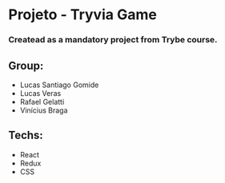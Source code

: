 # Projeto - Tryvia Game 

### Createad as a mandatory project from Trybe course.

## Group:
- Lucas Santiago Gomide
- Lucas Veras
- Rafael Gelatti
- Vinícius Braga

## Techs: 
- React
- Redux
- CSS
